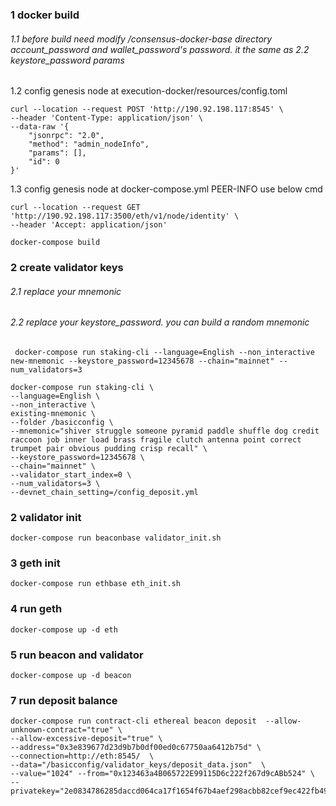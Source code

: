 ### 1 docker build 
###### 1.1 before build need modify /consensus-docker-base directory account_password and wallet_password's password. it the same as 2.2 keystore_password params
1.2 config genesis node at execution-docker/resources/config.toml
```shell
curl --location --request POST 'http://190.92.198.117:8545' \
--header 'Content-Type: application/json' \
--data-raw '{
    "jsonrpc": "2.0",
    "method": "admin_nodeInfo",
    "params": [],
    "id": 0
}'
```
1.3 config genesis node at docker-compose.yml PEER-INFO use below cmd
```shell
curl --location --request GET 'http://190.92.198.117:3500/eth/v1/node/identity' \
--header 'Accept: application/json'
```
```shell
docker-compose build
```

### 2 create validator keys
###### 2.1 replace your mnemonic
###### 2.2 replace your keystore_password. you can build a random mnemonic
```shell 
 docker-compose run staking-cli --language=English --non_interactive new-mnemonic --keystore_password=12345678 --chain="mainnet" --num_validators=3
```
```shell
docker-compose run staking-cli \
--language=English \
--non_interactive \
existing-mnemonic \
--folder /basicconfig \
--mnemonic="shiver struggle someone pyramid paddle shuffle dog credit raccoon job inner load brass fragile clutch antenna point correct trumpet pair obvious pudding crisp recall" \
--keystore_password=12345678 \
--chain="mainnet" \
--validator_start_index=0 \
--num_validators=3 \
--devnet_chain_setting=/config_deposit.yml
```

### 2 validator init 
```shell
docker-compose run beaconbase validator_init.sh
```

### 3 geth init 
```shell
docker-compose run ethbase eth_init.sh
```

### 4 run geth
```shell
docker-compose up -d eth
```

### 5 run beacon and validator
```shell
docker-compose up -d beacon
```

### 7 run deposit balance
```shell
docker-compose run contract-cli ethereal beacon deposit  --allow-unknown-contract="true" \
--allow-excessive-deposit="true" \
--address="0x3e839677d23d9b7b0df00ed0c67750aa6412b75d" \
--connection=http://eth:8545/  \
--data="/basicconfig/validator_keys/deposit_data.json"  \
--value="1024" --from="0x123463a4B065722E99115D6c222f267d9cABb524" \
--privatekey="2e0834786285daccd064ca17f1654f67b4aef298acbb82cef9ec422fb4975622"
```
